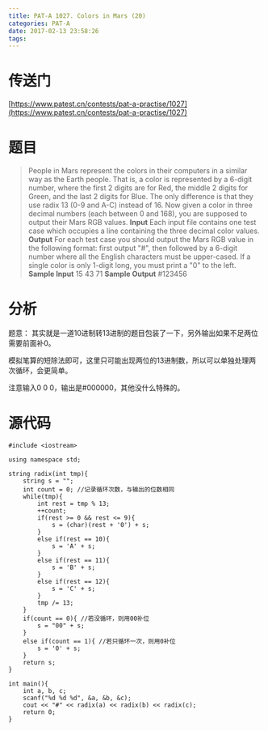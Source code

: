 ```yaml
---
title: PAT-A 1027. Colors in Mars (20)
categories: PAT-A
date: 2017-02-13 23:58:26
tags:
---
```

# 传送门
[https://www.patest.cn/contests/pat-a-practise/1027](https://www.patest.cn/contests/pat-a-practise/1027)
<!--more-->
# 题目
> People in Mars represent the colors in their computers in a similar way as the Earth people. That is, a color is represented by a 6-digit number, where the first 2 digits are for Red, the middle 2 digits for Green, and the last 2 digits for Blue. The only difference is that they use radix 13 (0-9 and A-C) instead of 16. Now given a color in three decimal numbers (each between 0 and 168), you are supposed to output their Mars RGB values.
**Input**
Each input file contains one test case which occupies a line containing the three decimal color values.
**Output**
For each test case you should output the Mars RGB value in the following format: first output "#", then followed by a 6-digit number where all the English characters must be upper-cased. If a single color is only 1-digit long, you must print a "0" to the left.
**Sample Input**
15 43 71
**Sample Output**
\#123456

# 分析
题意：
其实就是一道10进制转13进制的题目包装了一下，另外输出如果不足两位需要前面补0。

模拟笔算的短除法即可，这里只可能出现两位的13进制数，所以可以单独处理两次循环，会更简单。

注意输入0 0 0，输出是#000000，其他没什么特殊的。

# 源代码

    #include <iostream>

    using namespace std;

    string radix(int tmp){
        string s = "";
        int count = 0; //记录循环次数，与输出的位数相同 
        while(tmp){
            int rest = tmp % 13;
            ++count;
            if(rest >= 0 && rest <= 9){
                s = (char)(rest + '0') + s;
            }
            else if(rest == 10){
                s = 'A' + s;
            }
            else if(rest == 11){
                s = 'B' + s;
            }
            else if(rest == 12){
                s = 'C' + s;
            }
            tmp /= 13;
        }
        if(count == 0){ //若没循环，则用00补位 
            s = "00" + s;
        }
        else if(count == 1){ //若只循环一次，则用0补位 
            s = '0' + s;
        }
        return s;
    }

    int main(){
        int a, b, c;
        scanf("%d %d %d", &a, &b, &c);
        cout << "#" << radix(a) << radix(b) << radix(c);
        return 0;
    }